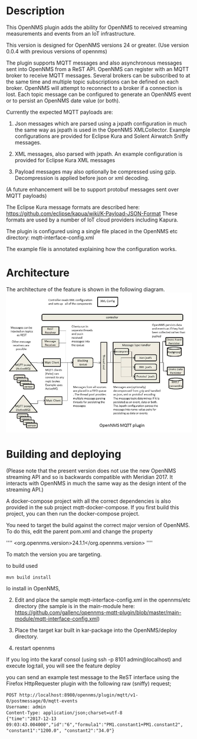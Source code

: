 # Description
This OpenNMS plugin adds the ability for OpenNMS to received streaming measurements and events from an IoT infrastructure. 

This version is designed for OpenNMS versions 24 or greater. (Use version 0.0.4 with previous versions of opennms)

The plugin supports MQTT messages and also asynchronous messages sent into OpenNMS from a ReST API.
OpenNMS can register with an MQTT broker to receive MQTT messages.
Several brokers can be subscribed to at the same time and multiple topic subscriptions can be defined on each broker. 
OpenNMS will attempt to reconnect to a broker if a connection is lost.
Each topic message can be configured to generate an OpenNMS event or to persist an OpenNMS date value (or both).

Currently the expected MQTT payloads are:

1. Json messages which are parsed using a jxpath configuration in much the same way as jxpath is used in the OpenNMS XMLCollector. 
Example configurations are provided for Eclipse Kura and Solent Airwatch Sniffy messages.

2. XML messages, also parsed with jxpath.
An example configuration is provided for Eclipse Kura XML messages

3. Payload messages may also optionally be compressed using gzip. 
Decompression is applied before json or xml decoding.

(A future enhancement will be to support protobuf messages sent over MQTT payloads)

The Eclipse Kura message formats are described here: https://github.com/eclipse/kapua/wiki/K-Payload-JSON-Format
These formats are used by a number of IoT cloud providers including Kapura.

The plugin is configured using a single file placed in the OpenNMS etc directory: mqtt-interface-config.xml

The example file is annotated explaining how the configuration works.

# Architecture
The architecture of the feature is shown in the following diagram.
![image](https://github.com/gallenc/opennms-mqtt-plugin/blob/master/diagrams1.jpg)

# Building and deploying

(Please note that the present version does not use the new OpenNMS streaming API and so is backwards compatible with Meridian 2017. 
It interacts with OpenNMS in much the same way as the design intent of the streaming API.)

A docker-compose project with all the correct dependencies is also provided in the sub project mqtt-docker-compose. 
If you first build this project, you can then run the docker-compose project.

You need to target the build against the correct major version of OpenNMS.
To do this, edit the parent pom.xml and change the property

''''
    <org.opennms.version>24.1.1</org.opennms.version>
''''
    
To match the version you are targeting. 

to build used 
```
mvn build install
```

Io install in OpenNMS, 



2. Edit and place the sample mqtt-interface-config.xml in the opennms/etc directory
(the sample is in the main-module here: https://github.com/gallenc/opennms-mqtt-plugin/blob/master/main-module/mqtt-interface-config.xml)

3. Place the target kar built in kar-package into the OpenNMS/deploy directory.

4. restart opennms

If you log into the karaf consol (using ssh -p 8101 admin@localhost) and execute log:tail, you will see the feature deploy

you can send an example test message to the ReST interface using the Firefox HttpRequester plugin with the following raw (sniffy) request;
```
POST http://localhost:8980/opennms/plugin/mqtt/v1-0/postmessage/0/mqtt-events
Username: admin
Content-Type: application/json;charset=utf-8
{"time":"2017-12-13 09:03:43.004000","id":"6","formula1":"PM1.constant1+PM1.constant2", "constant1":"1200.0", "constant2":"34.0"}
```



